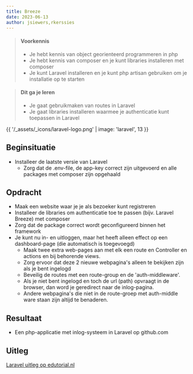 ```yaml
---
title: Breeze
date: 2023-06-13
author: jsiewers,rkerssies
---
```


> #### Voorkennis
> * Je hebt kennis van object georienteerd programmeren in php
> * Je hebt kennis van composer en je kunt libraries installeren met composer
> * Je kunt Laravel installeren en je kunt php artisan gebruiken om je installatie op te starten

> #### Dit ga je leren
> * Je gaat gebruikmaken van routes in Laravel
> * Je gaat libraries installeren waarmee je authenticatie kunt toepassen in Laravel

{{ '/_assets/_icons/laravel-logo.png'  | image: 'laravel', 13 }}

## Beginsituatie
* Installeer de laatste versie van Laravel
  * Zorg dat de .env-file, de app-key correct zijn uitgevoerd en alle packages met composer zijn opgehaald


##  Opdracht
* Maak een website waar je je als bezoeker kunt registreren
* Installeer de libraries om authenticatie toe te passen (bijv. Laravel Breeze) met composer
* Zorg dat de package correct wordt geconfigureerd binnen het framework
* Je kunt nu in- en uitloggen, maar het heeft alleen effect op een dashboard-page (die automatisch is toegevoegd)
  * Maak twee extra web-pages aan met elk een route en Controller en actions en bij behorende views.
  * Zorg ervoor dat deze 2 nieuwe webpagina's alleen te bekijken zijn als je bent ingelogd
  * Beveilig de routes met een route-group en de 'auth-middleware'.
  * Als je niet bent ingelogd en toch de url (path) opvraagt in de browser, dan word je geredirect naar de inlog-pagina.  
  * Andere webpagina's die niet in de route-groep met auth-middle ware staan zijn altijd te benaderen.

## Resultaat
* Een php-applicatie met inlog-systeem in Laravel op github.com


## Uitleg
[Laravel uitleg op edutorial.nl](http://www.edutorial.nl/laravel/introductie/)

